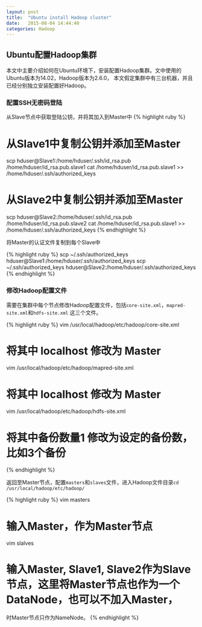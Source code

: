 ```yaml
---
layout: post
title:  "Ubuntu install Hadoop cluster"
date:   2015-08-04 14:44:40
categories: Hadoop
---
```


## Ubuntu配置Hadoop集群

本文中主要介绍如何在Ubuntu环境下，安装配置Hadoop集群。文中使用的Ubuntu版本为14.02，Hadoop版本为2.6.0，
本文假定集群中有三台机器，并且已经分别独立安装配置好Hadoop。

### 配置SSH无密码登陆

从Slave节点中获取登陆公钥，并将其加入到Master中
{% highlight ruby %}
# 从Slave1中复制公钥并添加至Master
scp hduser@Slave1:/home/hduser/.ssh/id_rsa.pub /home/hduser/id_rsa.pub.slave1
cat /home/hduser/id_rsa.pub.slave1 >> /home/hduser/.ssh/authorized_keys

# 从Slave2中复制公钥并添加至Master
scp hduser@Slave2:/home/hduser/.ssh/id_rsa.pub /home/hduser/id_rsa.pub.slave2
cat /home/hduser/id_rsa.pub.slave1 >> /home/hduser/.ssh/authorized_keys
{% endhighlight %}

将Master的认证文件复制到每个Slave中

{% highlight  ruby %}
scp ~/.ssh/authorized_keys hduser@Slave1:/home/hduser/.ssh/authorized_keys
scp ~/.ssh/authorized_keys hduser@Slave2:/home/hduser/.ssh/authorized_keys
{% endhighlight %}

### 修改Hadoop配置文件

需要在集群中每个节点修改Hadoop配置文件，包括`core-site.xml`，`mapred-site.xml`和`hdfs-site.xml`
这三个文件。

{% highlight  ruby %}
vim /usr/local/hadoop/etc/hadoop/core-site.xml
# 将其中 localhost 修改为 Master

vim /usr/local/hadoop/etc/hadoop/mapred-site.xml
# 将其中 localhost 修改为 Master

vim /usr/local/hadoop/etc/hadoop/hdfs-site.xml
# 将其中备份数量1 修改为设定的备份数，比如3个备份
{% endhighlight %}

返回至Master节点，配置`masters`和`slaves`文件，进入Hadoop文件目录`cd /usr/local/hadoop/etc/hadoop/`

{% highlight  ruby %}
vim masters
# 输入Master，作为Master节点

vim slalves
# 输入Master, Slave1, Slave2作为Slave节点，这里将Master节点也作为一个DataNode，也可以不加入Master，
时Master节点只作为NameNode。
{% endhighlight %}







